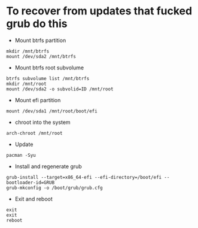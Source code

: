 # To recover from updates that fucked grub do this

+ Mount btrfs partition
```
mkdir /mnt/btrfs
mount /dev/sda2 /mnt/btrfs
```

+ Mount btrfs root subvolume
```
btrfs subvolume list /mnt/btrfs
mkdir /mnt/root
mount /dev/sda2 -o subvolid=ID /mnt/root
```

+ Mount efi partition
```
mount /dev/sda1 /mnt/root/boot/efi
```

+ chroot into the system
```
arch-chroot /mnt/root
```

+ Update
```
pacman -Syu
```

+ Install and regenerate grub
```
grub-install --target=x86_64-efi --efi-directory=/boot/efi --bootloader-id=GRUB
grub-mkconfig -o /boot/grub/grub.cfg
```

+ Exit and reboot
```
exit
exit
reboot
```
